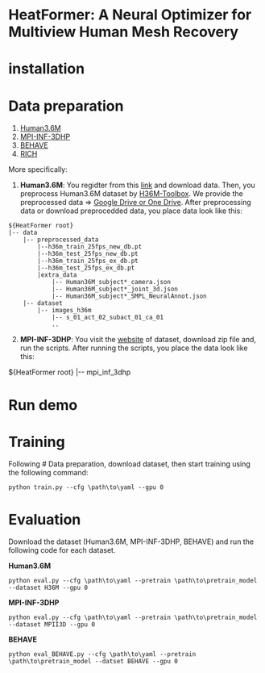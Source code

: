 # HeatFormer: A Neural Optimizer for Multiview Human Mesh Recovery

# installation

# Data preparation
1. [Human3.6M](http://vision.imar.ro/human3.6m/description.php)
2. [MPI-INF-3DHP](http://gvv.mpi-inf.mpg.de/3dhp-dataset/)
3. [BEHAVE](https://virtualhumans.mpi-inf.mpg.de/behave/)
4. [RICH](https://rich.is.tue.mpg.de/)

More specifically:
1. **Human3.6M**: You regidter from this [link](http://vision.imar.ro/human3.6m/description.php) and download data. Then, you preprocess Human3.6M dataset by [H36M-Toolbox](https://github.com/CHUNYUWANG/H36M-Toolbox). We provide the preprocessed data => [Google Drive or One Drive](). After preprocessing data or download preprocedded data, you place data look like this:

```
${HeatFormer root}
|-- data
    |-- preprocessed_data
        |--h36m_train_25fps_new_db.pt
        |--h36m_test_25fps_new_db.pt
        |--h36m_train_25fps_ex_db.pt
        |--h36m_test_25fps_ex_db.pt
        |extra_data
            |-- Human36M_subject*_camera.json
            |-- Human36M_subject*_joint_3d.json
            |-- Human36M_subject*_SMPL_NeuralAnnot.json
    |-- dataset
        |-- images_h36m
            |-- s_01_act_02_subact_01_ca_01
            ..
```

2. **MPI-INF-3DHP**: You visit the [website](http://gvv.mpi-inf.mpg.de/3dhp-dataset/) of dataset, download zip file and, run the scripts. After running the scripts, you place the data look like this:

${HeatFormer root}
|-- mpi_inf_3dhp

# Run demo

# Training
Following # Data preparation, download dataset, then start training using the following command:
```
python train.py --cfg \path\to\yaml --gpu 0
```

# Evaluation
Download the dataset (Human3.6M, MPI-INF-3DHP, BEHAVE) and run the following code for each dataset.

**Human3.6M**
```
python eval.py --cfg \path\to\yaml --pretrain \path\to\pretrain_model --dataset H36M --gpu 0
```

**MPI-INF-3DHP**
```
python eval.py --cfg \path\to\yaml --pretrain \path\to\pretrain_model --dataset MPII3D --gpu 0
```

**BEHAVE**
```
python eval_BEHAVE.py --cfg \path\to\yaml --pretrain \path\to\pretrain_model --datset BEHAVE --gpu 0
```